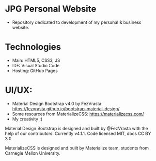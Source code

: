 # JPG Personal Website
- Repository dedicated to development of my personal & business website.

# Technologies
- Main: HTML5, CSS3, JS
- IDE: Visual Studio Code
- Hosting: GitHub Pages

# UI/UX:
- Material Design Bootstrap v4.0 by FezVrasta:
https://fezvrasta.github.io/bootstrap-material-design/
- Some resources from MaterializeCSS: https://materializecss.com/
- My creativity ;)

Material Design Bootstrap is designed and built by @FezVrasta with the help of our contributors.
Currently v4.1.1. Code licensed MIT, docs CC BY 3.0.

MaterializeCSS is designed and built by Materialize team, students from Carnegie Mellon University.